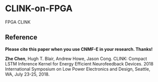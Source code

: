 # CLINK-on-FPGA
FPGA CLINK

## Reference
**Please cite this paper when you use CNMF-E in your research. Thanks!**

**Zhe Chen**, Hugh T. Blair, Andrew Howe, Jason Cong. CLINK: Compact LSTM Inference Kernel for Energy Efficient Neurofeedback Devices. 2018 International Symposium on Low Power Electronics and Design, Seattle, WA, July 23-25, 2018.
